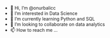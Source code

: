 - 👋 Hi, I’m @onurbalicc
- 👀 I’m interested in Data Science
- 🌱 I’m currently learning Python and SQL
- 💞️ I’m looking to collaborate on data analytics
- 📫 How to reach me ...

<!---
onurbalicc/onurbalicc is a ✨ special ✨ repository because its `README.md` (this file) appears on your GitHub profile.
You can click the Preview link to take a look at your changes.
--->
